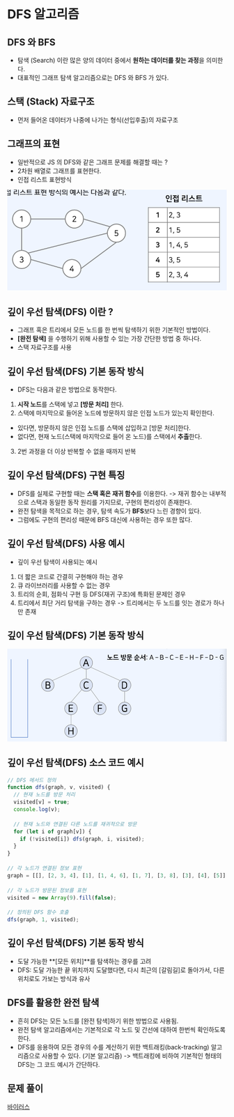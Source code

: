 # DFS 알고리즘

## DFS 와 BFS

- 탐색 (Search) 이란 많은 양의 데이터 중에서 **원하는 데이터를 찾는 과정**을 의미한다.
- 대표적인 그래프 탐색 알고리즘으로는 DFS 와 BFS 가 있다.

## 스택 (Stack) 자료구조

- 먼저 들어온 데이터가 나중에 나가는 형식(선입후출)의 자료구조

## 그래프의 표현

- 일반적으로 JS 의 DFS와 같은 그래프 문제를 해결할 때는 ?
- 2차원 배열로 그래프를 표현한다.
- 인접 리스트 표현방식

![그래프의 표현](./그래프_표현.png)

## 깊이 우선 탐색(DFS) 이란 ?

- 그래프 혹은 트리에서 모든 노드를 한 번씩 탐색하기 위한 기본적인 방법이다.
- **[완전 탐색]** 을 수행하기 위해 사용할 수 있는 가장 간단한 방법 중 하나다.
- 스택 자료구조를 사용

## 깊이 우선 탐색(DFS) 기본 동작 방식

- DFS는 다음과 같은 방법으로 동작한다.

1. **시작 노드**를 스택에 넣고 **[방문 처리]** 한다.
2. 스택에 마지막으로 들어온 노드에 방문하지 않은 인접 노드가 있는지 확인한다.

- 있다면, 방문하지 않은 인접 노드를 스택에 삽입하고 [방문 처리]한다.
- 없다면, 현재 노드(스택에 마지막으로 들어 온 노드)를 스택에서 **추출**한다.

3. 2번 과정을 더 이상 반복할 수 없을 때까지 반복

## 깊이 우선 탐색(DFS) 구현 특징

- DFS를 실제로 구현할 때는 **스택 혹은 재귀 함수**를 이용한다.
  -> 재귀 함수는 내부적으로 스택과 동일한 동작 원리를 가지므로, 구현의 편리성이 존재한다.
- 완전 탐색을 목적으로 하는 경우, 탐색 속도가 **BFS**보다 느린 경향이 있다.
- 그럼에도 구현의 편리성 때문에 BFS 대신에 사용하는 경우 또한 많다.

## 깊이 우선 탐색(DFS) 사용 예시

- 깊이 우선 탐색이 사용되는 예시

1. 더 짧은 코드로 간결히 구현해야 하는 경우
2. 큐 라이브러리를 사용할 수 없는 경우
3. 트리의 순회, 점화식 구현 등 DFS(재귀 구조)에 특화된 문제인 경우
4. 트리에서 최단 거리 탐색을 구하는 경우
   -> 트리에서는 두 노드를 잇는 경로가 하나만 존재

## 깊이 우선 탐색(DFS) 기본 동작 방식

![깊이 우선 탐색(DFS) 기본 동작 방식](./동작방식.png)

## 깊이 우선 탐색(DFS) 소스 코드 예시

```js
// DFS 메서드 정의
function dfs(graph, v, visited) {
  // 현재 노드를 방문 처리
  visited[v] = true;
  console.log(v);

  // 현재 노드와 연결된 다른 노드를 재귀적으로 방문
  for (let i of graph[v]) {
    if (!visited[i]) dfs(graph, i, visited);
  }
}

// 각 노드가 연결된 정보 표현
graph = [[], [2, 3, 4], [1], [1, 4, 6], [1, 7], [3, 8], [3], [4], [5]];

// 각 노드가 방문된 정보를 표현
visited = new Array(9).fill(false);

// 정의된 DFS 함수 호출
dfs(graph, 1, visited);
```

## 깊이 우선 탐색(DFS) 기본 동작 방식

- 도달 가능한 **[모든 위치]**를 탐색하는 경우를 고려
- DFS: 도달 가능한 끝 위치까지 도달했다면, 다시 최근의 [갈림길]로 돌아가서, 다른 위치로도 가보는 방식과 유사

## DFS를 활용한 완전 탐색

- 흔히 DFS는 모든 노드를 [완전 탐색]하기 위한 방법으로 사용됨.
- 완전 탐색 알고리즘에서는 기본적으로 각 노드 및 간선에 대하여 한번씩 확인하도록 한다.
- DFS를 응용하여 모든 경우의 수를 계산하기 위한 백트래킹(back-tracking) 알고리즘으로 사용할 수 있다. (기본 알고리즘)
  -> 백트래킹에 비하여 기본적인 형태의 DFS는 그 코드 예시가 간단하다.

## 문제 풀이

[바이러스](https://www.acmicpc.net/problem/2606)
